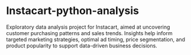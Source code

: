 # Instacart-python-analysis
 Exploratory data analysis project for Instacart, aimed at uncovering customer purchasing patterns and sales trends. Insights help inform targeted marketing strategies, optimal ad timing, price segmentation, and product popularity to support data-driven business decisions.
